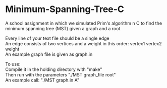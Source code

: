 # Minimum-Spanning-Tree-C
A school assignment in which we simulated Prim's algorithm n C to find the minimum spanning tree (MST) given a graph and a root  
  
Every line of your text file should be a single edge  
An edge consists of two vertices and a weight in this order: vertex1 vertex2 weight  
An example graph file is given as graph.in  
  
To use:  
Compile it in the holding directory with "make"  
Then run with the parameters "./MST graph_file root"  
An example call: "./MST graph.in A"
